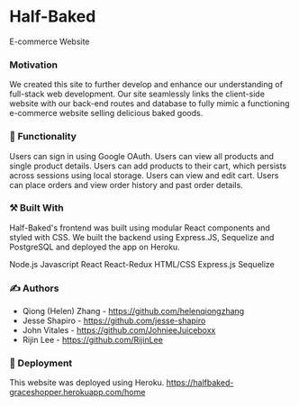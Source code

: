 # **Half-Baked**

E-commerce Website

### Motivation

We created this site to further develop and enhance our understanding of full-stack web development. Our site seamlessly links the client-side website with our back-end routes and database to fully mimic a functioning e-commerce website selling delicious baked goods. 

### 🛒 Functionality

Users can sign in using Google OAuth.
Users can view all products and single product details.
Users can add products to their cart, which persists across sessions using local storage.
Users can view and edit cart.
Users can place orders and view order history and past order details.

### ⚒ Built With

Half-Baked's frontend was built using modular React components and styled with CSS. We built the backend using Express.JS, Sequelize and PostgreSQL and deployed the app on Heroku.

Node.js
Javascript
React
React-Redux
HTML/CSS
Express.js
Sequelize

### ✍ Authors

* Qiong (Helen) Zhang - https://github.com/helenqiongzhang
* Jesse Shapiro - https://github.com/jesse-shapiro
* John Vitales - https://github.com/JohnieeJuiceboxx
* Rijin Lee - https://github.com/RijinLee

### 🚀 Deployment

This website was deployed using Heroku. https://halfbaked-graceshopper.herokuapp.com/home
